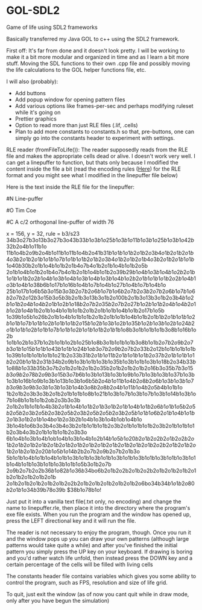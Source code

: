 # GOL-SDL2
Game of life using SDL2 frameworks

Basically transferred my Java GOL to c++ using the SDL2 framework.

First off: It's far from done and it doesn't look pretty. I will be working to make it a bit more modular
and organized in time and as I learn a bit more stuff. Moving the SDL functions to their own .cpp file 
and possibly moving the life calculations to the GOL helper functions file, etc.

I will also (probably):
- Add buttons
- Add popup window for opening pattern files
- Add various options like frames-per-sec and perhaps modifying ruleset while it's going on
- Prettier graphics
- Option to read more than just RLE files (.lif, .cells)
- Plan to add more constants to constants.h so that, pre-buttons, one can simply go into the constants header 
to experiment with settings.


RLE reader (fromFileToLife()):
The reader supposedly reads from the RLE file and makes the appropriate cells dead or alive.
I doesn't work very well. I can get a linepuffer to function, but thats only because I modified the content
inside the file a bit (read the encoding rules (<a href="http://www.conwaylife.com/wiki/Run_Length_Encoded" target="_blank">Here</a>) for the RLE format and you might see what I modified 
in the linepuffer file below)

Here is the text inside the RLE file for the linepuffer:

\#N Line-puffer

\#O Tim Coe

\#C A c/2 orthogonal line-puffer of width 76

x = 156, y = 32, rule = b3/s23
34b3o27b3o13b3o27b3o43b$33b1o3b1o25b1o3b1o11b1o3b1o25b1o3b1o42b$32b2o4b1o11b1o
11b1o4b2o9b2o4b1o11b1o11b1o4b2o41b$31b1o1b1o1b2o1b2o3b4o1b2o1b2o1b4o3b2o1b2o1b1o1b1o7b1o
1b1o1b2o1b2o3b4o1b2o1b2o1b4o3b2o1b2o1b1o1b1o40b$30b2o1b1o4b1o1b2o1b4o7b4o1b2o1b1o4b1o1b2o5b
2o1b1o4b1o1b2o1b4o7b4o1b2o1b1o4b1o1b2o39b$29b1o4b1o3b1o4b1o2b2o1b1o1b1o1b2o2b1o4b1o3b1o4b1o3b
1o4b1o3b1o4b1o2b2o1b1o1b1o1b2o2b1o4b1o3b1o4b1o38b$6b1o17b1o16b1o4b1o7b1o4b1o27b1o4b1o7b1o4b1o
25b1o17b1o6b$5b3o15b3o3b2o7b2o6b1o7b1o6b2o7b2o3b2o7b2o6b1o7b1o6b2o7b2o12b3o
15b3o5b$3b2o1b3o13b3o1b2o100b2o1b3o13b3o1b2o3b$4b1o2b1o1b2o4b1o4b2o1b1o2b1o18b2o
7b2o35b2o7b2o27b1o2b1o1b2o4b1o4b2o1b1o2b1o4b$1b2o1b1o4b1o1b1o1b2o1b2o1b1o1b1o4b1o1b2o17b1o5b
1o39b1o5b1o26b2o1b1o4b1o1b1o1b2o1b2o1b1o1b1o4b1o1b2o1b$1b2o1b1o1b1o2b1o1b1o7b1o1b1o2b1o1b1o1b2o15b1o2b1o
3b1o2b1o35b1o2b1o3b1o2b1o24b2o1b1o1b1o2b1o1b1o7b1o1b1o2b1o1b1o1b2o1b$1b1o8b3o1b1o1b1o1b3o8b1o16b1o2b
1o1b1o2b1o37b1o2b1o1b1o2b1o25b1o8b3o1b1o1b1o1b3o8b1o1b$2o7b2o9b2o7b3o1b1o15b1o1b1o43b1o1b1o24b1o
b3o7b2o9b2o7b2o$33b2o12b1o1b1o1b1o1b1o39b1o1b1o1b1o1b1o21b2o33b$31b2o1b1o11b2o1b1o1b1o1b2o
37b2o1b1o1b1o1b2o20b1o1b2o31b$34b2o9b1o3b1o1b1o3b1o35b1o3b1o1b1o3b1o18b2o34b$33b1o88b1o
33b$35b3o7b2o1b2o1b2o1b2o35b2o1b2o1b2o1b2o16b3o35b$7b3o15b3o9b2o78b2o9b3o15b
3o7b$6b1o3b1o13b1o3b1o9b1o7b1o3b1o3b1o37b1o3b1o3b1o16b1o9b1o3b1o13b1o3b1o6b$5b2o4b1o11b
1o4b2o8b2o6b1o3b1o3b1o7b3o9b3o9b3o3b1o3b1o3b1o4b3o8b2o8b2o4b1o11b1o4b2o5b$4b1o1b1o
1b2o1b2o3b3o3b2o1b2o1b1o1b1o8b1o21b1o3b1o7b1o3b1o7b1o3b1o14b1o3b1o7b1o8b1o1b1o1b2ob2o3b3o3b
2o1b2o1b1o1b1o4b$3b2o1b1o4b1o1b2o1b3o1b2o1b1o4b1o1b2o6b1o1b1o5b2o5b2o5b2o3b2o5b2o3b2o5b
2o3b2o5b2o5b2o3b2o5b1o1b1o6b2o1b1o4b1o1b2o1b3o1b2o1b1o4bo1b2o3b$2b1o4b1o3b1o4b1ob1o4b1o
3b1o4b1o6b3o3b4o3b4o3b2o1b1o1b1o1b2o3b2o1b1o1b1o1b2o3b2o1b1o1b1o1b2o3b4o3b2o1b1o1b1o1b2o3b3o
6b1o4b1o3b1o4b1ob1o4b1o3b1o4b1o2b$14b1o5b1o20b2o1b2o2b2o1b2o2b2o1b2o1b2o1b2o1b2o1b2o1b2o
1b2o1b2o1b2o1b2o1b2o1b2o1b2o2b2o1b2o1b2o1b2o1b2o1b2o20b1o5b1o14b$2b2o7b2o9b2o7b2o1b3o
5b1o1b1o4b1o1b1o4b1o1b1o3b1o1b1o3b1o1b1o3b1o1b1o3b1o1b1o3b1o1b1o3b1o1b1o4b1o1b1o3b1o1b1o3b1o1b1o5b3o1b2o7b
2o9b2o7b2o2b$36b1o82b1o36b$34bo6b2o1b2o2b2o1b2o2b2o1b2o1b2o1b2o1b2o1b2o1b2o1b2o1b
2o1b2o1b2o1b2o1b2o1b2o2b2o1b2o1b2o1b2o1b2o1b2o6bo34b$34b1o1b2o80b2o1b1o34b$39b78o39b
$38b1o78b1o!

Just put it into a vanilla text file(.txt only, no encoding) and change the name to  linepuffer.rle, then place it 
into the directory where the program's exe file exists. When you run the program and the window has opened up, press 
the LEFT directional key and it will run the file.


The reader is not necessary to enjoy the program, though. Once you run it and the window pops up you can draw
your own patterns (although large patterns would take quite a while) and after you've finished the initial pattern
you simply press the UP key on your keyboard. If drawing is boring and you'd rather watch life unfold, then instead
press the DOWN key and a certain percentage of the cells will be filled with living cells

The constants header file contains variables which gives you some ability to control the program, such as FPS, 
resolution and size of life grid.

To quit, just exit the window (as of now you cant quit while in draw mode, only after you have begun the simulation)
